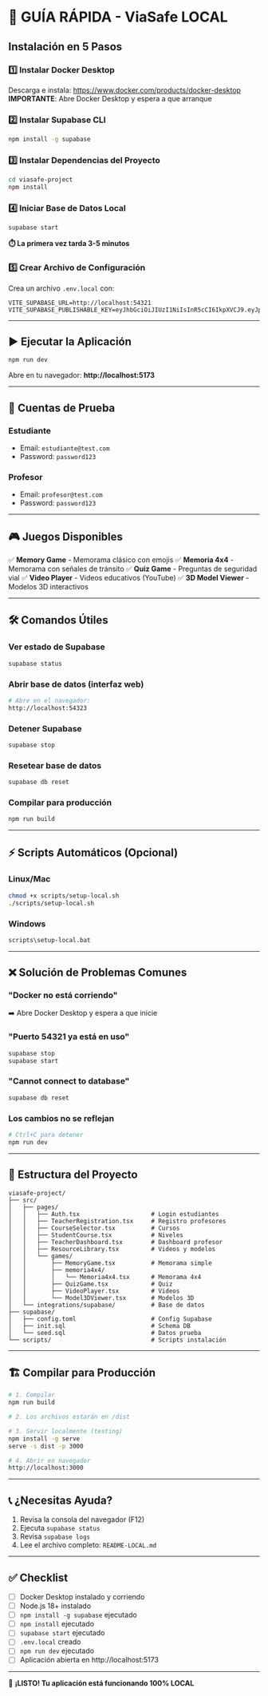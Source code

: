 # 🚀 GUÍA RÁPIDA - ViaSafe LOCAL

## Instalación en 5 Pasos

### 1️⃣ Instalar Docker Desktop
Descarga e instala: https://www.docker.com/products/docker-desktop
**IMPORTANTE**: Abre Docker Desktop y espera a que arranque

### 2️⃣ Instalar Supabase CLI
```bash
npm install -g supabase
```

### 3️⃣ Instalar Dependencias del Proyecto
```bash
cd viasafe-project
npm install
```

### 4️⃣ Iniciar Base de Datos Local
```bash
supabase start
```
**⏱️ La primera vez tarda 3-5 minutos**

### 5️⃣ Crear Archivo de Configuración
Crea un archivo `.env.local` con:
```env
VITE_SUPABASE_URL=http://localhost:54321
VITE_SUPABASE_PUBLISHABLE_KEY=eyJhbGciOiJIUzI1NiIsInR5cCI6IkpXVCJ9.eyJpc3MiOiJzdXBhYmFzZS1kZW1vIiwicm9sZSI6ImFub24iLCJleHAiOjE5ODM4MTI5OTZ9.CRXP1A7WOeoJeXxjNni43kdQwgnWNReilDMblYTn_I0
```

---

## ▶️ Ejecutar la Aplicación

```bash
npm run dev
```

Abre en tu navegador: **http://localhost:5173**

---

## 👥 Cuentas de Prueba

### Estudiante
- Email: `estudiante@test.com`
- Password: `password123`

### Profesor
- Email: `profesor@test.com`
- Password: `password123`

---

## 🎮 Juegos Disponibles

✅ **Memory Game** - Memorama clásico con emojis
✅ **Memoria 4x4** - Memorama con señales de tránsito
✅ **Quiz Game** - Preguntas de seguridad vial
✅ **Video Player** - Videos educativos (YouTube)
✅ **3D Model Viewer** - Modelos 3D interactivos

---

## 🛠️ Comandos Útiles

### Ver estado de Supabase
```bash
supabase status
```

### Abrir base de datos (interfaz web)
```bash
# Abre en el navegador:
http://localhost:54323
```

### Detener Supabase
```bash
supabase stop
```

### Resetear base de datos
```bash
supabase db reset
```

### Compilar para producción
```bash
npm run build
```

---

## ⚡ Scripts Automáticos (Opcional)

### Linux/Mac
```bash
chmod +x scripts/setup-local.sh
./scripts/setup-local.sh
```

### Windows
```bash
scripts\setup-local.bat
```

---

## ❌ Solución de Problemas Comunes

### "Docker no está corriendo"
➡️ Abre Docker Desktop y espera a que inicie

### "Puerto 54321 ya está en uso"
```bash
supabase stop
supabase start
```

### "Cannot connect to database"
```bash
supabase db reset
```

### Los cambios no se reflejan
```bash
# Ctrl+C para detener
npm run dev
```

---

## 📁 Estructura del Proyecto

```
viasafe-project/
├── src/
│   ├── pages/
│   │   ├── Auth.tsx                    # Login estudiantes
│   │   ├── TeacherRegistration.tsx     # Registro profesores
│   │   ├── CourseSelector.tsx          # Cursos
│   │   ├── StudentCourse.tsx           # Niveles
│   │   ├── TeacherDashboard.tsx        # Dashboard profesor
│   │   ├── ResourceLibrary.tsx         # Videos y modelos
│   │   └── games/
│   │       ├── MemoryGame.tsx          # Memorama simple
│   │       ├── memoria4x4/
│   │       │   └── Memoria4x4.tsx      # Memorama 4x4
│   │       ├── QuizGame.tsx            # Quiz
│   │       ├── VideoPlayer.tsx         # Videos
│   │       └── Model3DViewer.tsx       # Modelos 3D
│   └── integrations/supabase/          # Base de datos
├── supabase/
│   ├── config.toml                     # Config Supabase
│   ├── init.sql                        # Schema DB
│   └── seed.sql                        # Datos prueba
└── scripts/                            # Scripts instalación
```

---

## 🏗️ Compilar para Producción

```bash
# 1. Compilar
npm run build

# 2. Los archivos estarán en /dist

# 3. Servir localmente (testing)
npm install -g serve
serve -s dist -p 3000

# 4. Abrir en navegador
http://localhost:3000
```

---

## 📞 ¿Necesitas Ayuda?

1. Revisa la consola del navegador (F12)
2. Ejecuta `supabase status`
3. Revisa `supabase logs`
4. Lee el archivo completo: `README-LOCAL.md`

---

## ✅ Checklist

- [ ] Docker Desktop instalado y corriendo
- [ ] Node.js 18+ instalado
- [ ] `npm install -g supabase` ejecutado
- [ ] `npm install` ejecutado
- [ ] `supabase start` ejecutado
- [ ] `.env.local` creado
- [ ] `npm run dev` ejecutado
- [ ] Aplicación abierta en http://localhost:5173

---

🎉 **¡LISTO! Tu aplicación está funcionando 100% LOCAL**

